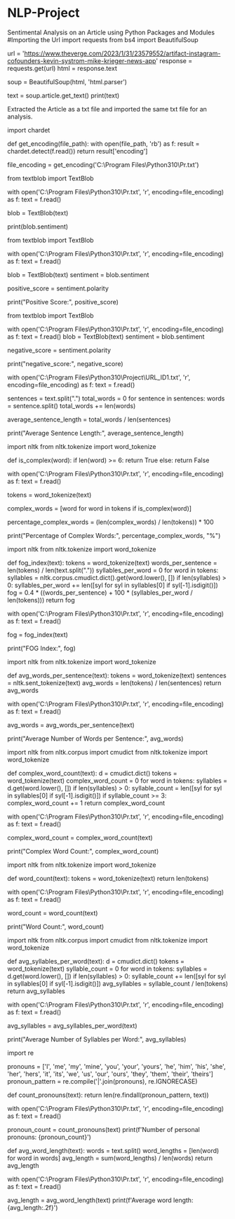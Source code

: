 # NLP-Project
Sentimental Analysis on an Article using Python Packages and Modules
#Importing the Url
import requests
from bs4 import BeautifulSoup

url = 'https://www.theverge.com/2023/1/31/23579552/artifact-instagram-cofounders-kevin-systrom-mike-krieger-news-app'
response = requests.get(url)
html = response.text


soup = BeautifulSoup(html, 'html.parser')


text = soup.article.get_text()
print(text)

Extracted the Article as a txt file and imported the same txt file for an analysis.

import chardet

def get_encoding(file_path):
    with open(file_path, 'rb') as f:
        result = chardet.detect(f.read())
        return result['encoding']

file_encoding = get_encoding('C:\\Program Files\\Python310\\Pr.txt')

from textblob import TextBlob

with open('C:\\Program Files\\Python310\\Pr.txt', 'r', encoding=file_encoding) as f:
    text = f.read()
    
blob = TextBlob(text)

print(blob.sentiment)


from textblob import TextBlob

with open('C:\\Program Files\\Python310\\Pr.txt', 'r', encoding=file_encoding) as f:
    text = f.read()

blob = TextBlob(text)
sentiment = blob.sentiment

positive_score = sentiment.polarity

print("Positive Score:", positive_score)

from textblob import TextBlob

with open('C:\\Program Files\\Python310\\Pr.txt', 'r', encoding=file_encoding) as f:
    text = f.read()
blob = TextBlob(text)
sentiment = blob.sentiment

negative_score = sentiment.polarity

print("negative_score:", negative_score)

with open('C:\\Program Files\\Python310\\Project\\URL_ID1.txt', 'r', encoding=file_encoding) as f:
    text = f.read()

sentences = text.split(".")
total_words = 0
for sentence in sentences:
    words = sentence.split()
    total_words += len(words)

average_sentence_length = total_words / len(sentences)

print("Average Sentence Length:", average_sentence_length)

import nltk
from nltk.tokenize import word_tokenize

def is_complex(word):
    if len(word) >= 6:
        return True
    else:
        return False

with open('C:\\Program Files\\Python310\\Pr.txt', 'r', encoding=file_encoding) as f:
    text = f.read()

tokens = word_tokenize(text)

complex_words = [word for word in tokens if is_complex(word)]

percentage_complex_words = (len(complex_words) / len(tokens)) * 100

print("Percentage of Complex Words:", percentage_complex_words, "%")


import nltk
from nltk.tokenize import word_tokenize

def fog_index(text):
    tokens = word_tokenize(text)
    words_per_sentence = len(tokens) / len(text.split("."))
    syllables_per_word = 0
    for word in tokens:
        syllables = nltk.corpus.cmudict.dict().get(word.lower(), [])
        if len(syllables) > 0:
            syllables_per_word += len([syl for syl in syllables[0] if syl[-1].isdigit()])
    fog = 0.4 * ((words_per_sentence) + 100 * (syllables_per_word / len(tokens)))
    return fog

with open('C:\\Program Files\\Python310\\Pr.txt', 'r', encoding=file_encoding) as f:
    text = f.read()
    
fog = fog_index(text)

print("FOG Index:", fog)


import nltk
from nltk.tokenize import word_tokenize

def avg_words_per_sentence(text):
    tokens = word_tokenize(text)
    sentences = nltk.sent_tokenize(text)
    avg_words = len(tokens) / len(sentences)
    return avg_words

with open('C:\\Program Files\\Python310\\Pr.txt', 'r', encoding=file_encoding) as f:
    text = f.read()

avg_words = avg_words_per_sentence(text)

print("Average Number of Words per Sentence:", avg_words)

import nltk
from nltk.corpus import cmudict
from nltk.tokenize import word_tokenize

def complex_word_count(text):
    d = cmudict.dict()
    tokens = word_tokenize(text)
    complex_word_count = 0
    for word in tokens:
        syllables = d.get(word.lower(), [])
        if len(syllables) > 0:
            syllable_count = len([syl for syl in syllables[0] if syl[-1].isdigit()])
            if syllable_count >= 3:
                complex_word_count += 1
    return complex_word_count

with open('C:\\Program Files\\Python310\\Pr.txt', 'r', encoding=file_encoding) as f:
    text = f.read()
    
complex_word_count = complex_word_count(text)

print("Complex Word Count:", complex_word_count)


import nltk
from nltk.tokenize import word_tokenize

def word_count(text):
    tokens = word_tokenize(text)
    return len(tokens)

with open('C:\\Program Files\\Python310\\Pr.txt', 'r', encoding=file_encoding) as f:
    text = f.read()

word_count = word_count(text)

print("Word Count:", word_count)


import nltk
from nltk.corpus import cmudict
from nltk.tokenize import word_tokenize

def avg_syllables_per_word(text):
    d = cmudict.dict()
    tokens = word_tokenize(text)
    syllable_count = 0
    for word in tokens:
        syllables = d.get(word.lower(), [])
        if len(syllables) > 0:
            syllable_count += len([syl for syl in syllables[0] if syl[-1].isdigit()])
    avg_syllables = syllable_count / len(tokens)
    return avg_syllables

with open('C:\\Program Files\\Python310\\Pr.txt', 'r', encoding=file_encoding) as f:
    text = f.read()

avg_syllables = avg_syllables_per_word(text)

print("Average Number of Syllables per Word:", avg_syllables)


import re

pronouns = ['I', 'me', 'my', 'mine', 'you', 'your', 'yours', 'he', 'him', 'his', 'she', 'her', 'hers', 'it', 'its', 'we', 'us', 'our', 'ours', 'they', 'them', 'their', 'theirs']
pronoun_pattern = re.compile('|'.join(pronouns), re.IGNORECASE)

def count_pronouns(text):
  return len(re.findall(pronoun_pattern, text))

with open('C:\\Program Files\\Python310\\Pr.txt', 'r', encoding=file_encoding) as f:
    text = f.read()

pronoun_count = count_pronouns(text)
print(f'Number of personal pronouns: {pronoun_count}')


def avg_word_length(text):
  words = text.split()
  word_lengths = [len(word) for word in words]
  avg_length = sum(word_lengths) / len(words)
  return avg_length

with open('C:\\Program Files\\Python310\\Pr.txt', 'r', encoding=file_encoding) as f:
    text = f.read()
    
avg_length = avg_word_length(text)
print(f'Average word length: {avg_length:.2f}')

